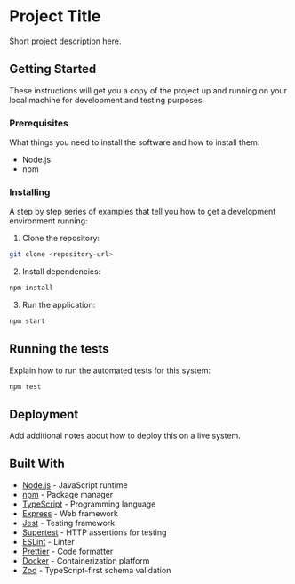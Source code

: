 # Project Title

Short project description here.

## Getting Started

These instructions will get you a copy of the project up and running on your local machine for development and testing purposes.

### Prerequisites

What things you need to install the software and how to install them:

- Node.js
- npm

### Installing

A step by step series of examples that tell you how to get a development environment running:

1. Clone the repository:

```bash
git clone <repository-url>
```

2. Install dependencies:

```bash
npm install
```

3. Run the application:

```bash
npm start
```

## Running the tests

Explain how to run the automated tests for this system:

```bash
npm test
```

## Deployment

Add additional notes about how to deploy this on a live system.

## Built With

- [Node.js](https://nodejs.org/en/) - JavaScript runtime
- [npm](https://www.npmjs.com/) - Package manager
- [TypeScript](https://www.typescriptlang.org/) - Programming language
- [Express](https://expressjs.com/) - Web framework
- [Jest](https://jestjs.io/) - Testing framework
- [Supertest](https://github.com/ladjs/supertest) - HTTP assertions for testing
- [ESLint](https://eslint.org/) - Linter
- [Prettier](https://prettier.io/) - Code formatter
- [Docker](https://www.docker.com/) - Containerization platform
- [Zod](https://zod.dev/) - TypeScript-first schema validation